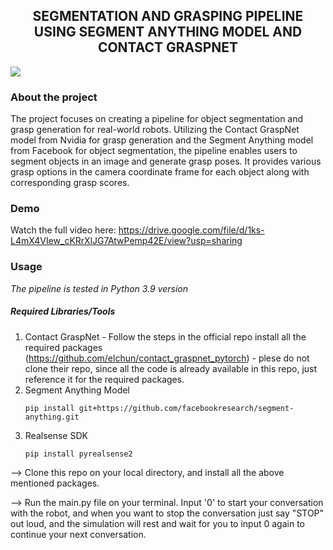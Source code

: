 <p align="center">
  <h2 align="center">SEGMENTATION AND GRASPING PIPELINE USING SEGMENT ANYTHING MODEL AND CONTACT GRASPNET</h2>
</p>

<img src="https://github.com/NirshalChandraSekar/Segmentation-and-Grasping/blob/cc3f69cdf154f75adbff375ed20350e29e39c3fd/image.png">

### About the project
The project focuses on creating a pipeline for object segmentation and grasp generation for real-world robots. Utilizing the Contact GraspNet model from Nvidia for grasp generation and the Segment Anything model from Facebook for object segmentation, the pipeline enables users to segment objects in an image and generate grasp poses. It provides various grasp options in the camera coordinate frame for each object along with corresponding grasp scores.

### Demo
Watch the full video here: https://drive.google.com/file/d/1ks-L4mX4VIew_cKRrXlJG7AtwPemp42E/view?usp=sharing

### Usage
*The pipeline is tested in Python 3.9 version*
##### Required Libraries/Tools
1) Contact GraspNet - Follow the steps in the official repo install all the required packages (https://github.com/elchun/contact_graspnet_pytorch) - plese do not clone their repo, since all the code is already available in this repo, just reference it for the required packages.
2) Segment Anything Model 
   ```
   pip install git+https://github.com/facebookresearch/segment-anything.git
   ```
3) Realsense SDK
   ```
   pip install pyrealsense2
   ```

--> Clone this repo on your local directory, and install all the above mentioned packages. 

--> Run the main.py file on your terminal. Input '0' to start your conversation with the robot, and when you want to stop the conversation just say "STOP" out loud, and the simulation will rest and wait for you to input 0 again to continue your next conversation.



